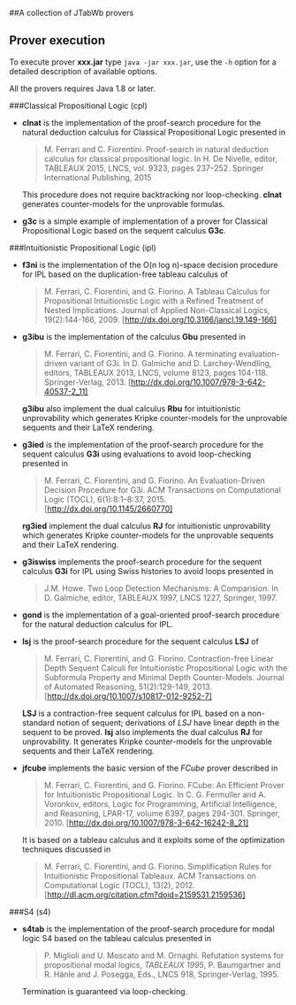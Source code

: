 ##A collection of JTabWb provers


## Prover execution

  To execute prover **xxx.jar** type `java -jar xxx.jar`, use the `-h`
  option for a detailed description of available options.

  All the provers requires Java 1.8 or later.



###Classical Propositional Logic (cpl)

* **clnat** is the implementation of the proof-search procedure for the
  natural deduction calculus for Classical Propositional Logic
  presented in

  >M. Ferrari and C. Fiorentini. Proof-search in natural deduction
  >calculus for classical propositional logic. In H. De Nivelle,
  >editor, TABLEAUX 2015, LNCS, vol. 9323, pages 237–252. Springer
  >International Publishing, 2015

  This procedure does not require backtracking nor
  loop-checking. **clnat** generates counter-models for the unprovable
  formulas.

* **g3c** is a simple example of implementation of a prover for
  Classical Propositional Logic based on the sequent calculus **G3c**.



###Intuitionistic Propositional Logic (ipl)

* **f3ni** is the implementation of the O(n log n)-space decision
  procedure for IPL based on the duplication-free tableau calculus of

  > M. Ferrari, C. Fiorentini, and G. Fiorino. A Tableau Calculus for
  > Propositional Intuitionistic Logic with a Refined Treatment of
  > Nested Implications. Journal of Applied Non-Classical Logics,
  > 19(2):144-166, 2009.  [http://dx.doi.org/10.3166/jancl.19.149-166]


* **g3ibu** is the implementation of the calculus **Gbu** presented in

  > M. Ferrari, C. Fiorentini, and G. Fiorino. A terminating
  > evaluation-driven variant of G3i. In D. Galmiche and
  > D. Larchey-Wendling, editors, TABLEAUX 2013, LNCS, volume 8123,
  > pages 104-118. Springer-Verlag,
  > 2013. [http://dx.doi.org/10.1007/978-3-642-40537-2_11]

  **g3ibu** also implement the dual calculus **Rbu** for
  intuitionistic unprovability which generates Kripke counter-models
  for the unprovable sequents and their LaTeX rendering.


* **g3ied** is the implementation of the proof-search procedure for the
  sequent calculus **G3i** using evaluations to avoid loop-checking
  presented in

  > M. Ferrari, C. Fiorentini, and G. Fiorino. An Evaluation-Driven
  > Decision Procedure for G3i. ACM Transactions on Computational
  > Logic (TOCL), 6(1):8:1–8:37,
  > 2015. [http://dx.doi.org/10.1145/2660770]

  **rg3ied** implement the dual calculus **RJ** for intuitionistic
  unprovability which generates Kripke counter-models for the
  unprovable sequents and their LaTeX rendering.

* **g3iswiss** implements the proof-search procedure for the sequent
  calculus **G3i** for IPL using Swiss histories to avoid loops
  presented in

  > J.M. Howe. Two Loop Detection Mechanisms: A Comparision. In
  > D. Galmiche, editor, TABLEAUX 1997, LNCS 1227, Springer, 1997.


* **gond** is the implementation of a goal-oriented proof-search
  procedure for the natural deduction calculus for IPL.


* **lsj** is the proof-search procedure for the sequent
  calculus **LSJ** of

  > M. Ferrari, C. Fiorentini, and G. Fiorino. Contraction-free Linear
  > Depth Sequent Calculi for Intuitionistic Propositional Logic with
  > the Subformula Property and Minimal Depth Counter-Models. Journal
  > of Automated Reasoning, 51(2):129-149,
  > 2013. [http://dx.doi.org/10.1007/s10817-012-9252-7]

  **LSJ** is a contraction-free sequent calculus for IPL based on a
  non-standard notion of sequent; derivations of *LSJ* have linear
  depth in the sequent to be proved.  **lsj** also implements the dual
  calculus **RJ** for unprovability. It generates Kripke
  counter-models for the unprovable sequents and their LaTeX
  rendering.

* **jfcube** implements the basic version of the *FCube* prover
  described in

  > M. Ferrari, C. Fiorentini, and G. Fiorino. FCube: An Efficient
  > Prover for Intuitionistic Propositional Logic. In C. G. Fermuller
  > and A. Voronkov, editors, Logic for Programming, Artificial
  > Intelligence, and Reasoning, LPAR-17, volume 6397, pages
  > 294-301. Springer, 2010.
  > [http://dx.doi.org/10.1007/978-3-642-16242-8_21]

  It is based on a tableau calculus and it exploits some of the
  optimization techniques discussed in


  > M. Ferrari, C. Fiorentini, and G. Fiorino. Simplification Rules
  > for Intuitionistic Propositional Tableaux. ACM Transactions on
  > Computational Logic (TOCL), 13(2),
  > 2012. [http://dl.acm.org/citation.cfm?doid=2159531.2159536]




###S4 (s4)


* **s4tab** is the implementation of the proof-search procedure for
  modal logic S4 based on the tableau calculus presented in

  > P. Miglioli and U. Moscato and M. Ornaghi. Refutation systems for
  >  propositional modal logics, *TABLEAUX 1995*, P. Baumgartner and
  >  R. Hänle and J. Posegga, Eds., LNCS 918, Springer-Verlag, 1995.

  Termination is guaranteed via loop-checking.




  